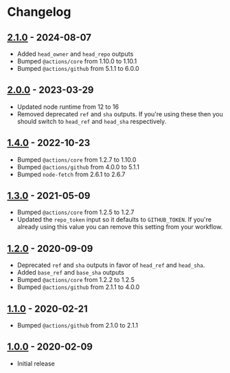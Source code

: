 # Changelog

## [2.1.0](https://github.com/xt0rted/pull-request-comment-branch/compare/v2.0.0...v2.1.0) - 2024-08-07

- Added `head_owner` and `head_repo` outputs
- Bumped `@actions/core` from 1.10.0 to 1.10.1
- Bumped `@actions/github` from 5.1.1 to 6.0.0

## [2.0.0](https://github.com/xt0rted/pull-request-comment-branch/compare/v1.4.0...v2.0.0) - 2023-03-29

- Updated node runtime from 12 to 16
- Removed deprecated `ref` and `sha` outputs. If you're using these then you should switch to `head_ref` and `head_sha` respectively.

## [1.4.0](https://github.com/xt0rted/pull-request-comment-branch/compare/v1.3.0...v1.4.0) - 2022-10-23

- Bumped `@actions/core` from 1.2.7 to 1.10.0
- Bumped `@actions/github` from 4.0.0 to 5.1.1
- Bumped `node-fetch` from 2.6.1 to 2.6.7

## [1.3.0](https://github.com/xt0rted/pull-request-comment-branch/compare/v1.2.0...v1.3.0) - 2021-05-09

- Bumped `@actions/core` from 1.2.5 to 1.2.7
- Updated the `repo_token` input so it defaults to `GITHUB_TOKEN`. If you're already using this value you can remove this setting from your workflow.

## [1.2.0](https://github.com/xt0rted/pull-request-comment-branch/compare/v1.1.0...v1.2.0) - 2020-09-09

- Deprecated `ref` and `sha` outputs in favor of `head_ref` and `head_sha`.
- Added `base_ref` and `base_sha` outputs
- Bumped `@actions/core` from 1.2.2 to 1.2.5
- Bumped `@actions/github` from 2.1.1 to 4.0.0

## [1.1.0](https://github.com/xt0rted/pull-request-comment-branch/compare/v1.0.0...v1.1.0) - 2020-02-21

- Bumped `@actions/github` from 2.1.0 to 2.1.1

## [1.0.0](https://github.com/xt0rted/pull-request-comment-branch/releases/tag/v1.0.0) - 2020-02-09

- Initial release
